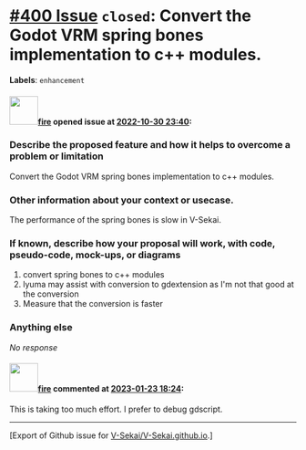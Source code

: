 # [\#400 Issue](https://github.com/V-Sekai/V-Sekai.github.io/issues/400) `closed`: Convert the Godot VRM spring bones implementation to c++ modules.
**Labels**: `enhancement`


#### <img src="https://avatars.githubusercontent.com/u/32321?u=c2e06a3d2b49a467aa907e54aa259516440267cc&v=4" width="50">[fire](https://github.com/fire) opened issue at [2022-10-30 23:40](https://github.com/V-Sekai/V-Sekai.github.io/issues/400):

### Describe the proposed feature and how it helps to overcome a problem or limitation

Convert the Godot VRM spring bones implementation to c++ modules.

### Other information about your context or usecase.

The performance of the spring bones is slow in V-Sekai.

### If known, describe how your proposal will work, with code, pseudo-code, mock-ups, or diagrams

1. convert spring bones to c++ modules
2. lyuma may assist with conversion to gdextension as I'm not that good at the conversion
3. Measure that the conversion is faster

### Anything else

_No response_

#### <img src="https://avatars.githubusercontent.com/u/32321?u=c2e06a3d2b49a467aa907e54aa259516440267cc&v=4" width="50">[fire](https://github.com/fire) commented at [2023-01-23 18:24](https://github.com/V-Sekai/V-Sekai.github.io/issues/400#issuecomment-1400787153):

This is taking too much effort. I prefer to debug gdscript.


-------------------------------------------------------------------------------



[Export of Github issue for [V-Sekai/V-Sekai.github.io](https://github.com/V-Sekai/V-Sekai.github.io).]

